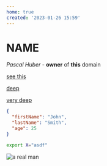 ```yaml
---
home: true
created: '2023-01-26 15:59'
---
```

# NAME

*Pascal Huber* - **owner** of <strong>this</strong> domain

[see this](/Projects/sweep.html)

[deep](/Level1/Level2/file.html)


[very deep](/Level1/Level2/Level3/asdf.html)


```json
{
  "firstName": "John",
  "lastName": "Smith",
  "age": 25
}
```

```bash
export X="asdf"
```


![a real man](/public/man.jpg)
